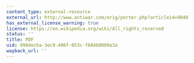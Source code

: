 ```yaml
---
content_type: external-resource
external_url: http://www.antiwar.com/orig/porter.php?articleid=9040
has_external_license_warning: true
license: https://en.wikipedia.org/wiki/All_rights_reserved
status: ''
title: PDF
uid: 998dec6a-3ec9-406f-853c-f684b0000a3a
wayback_url: ''
---
```

